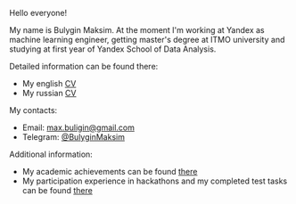 Hello everyone!

My name is Bulygin Maksim. At the moment I'm working at Yandex as machine learning engineer, 
getting master's degree at ITMO university and studying at first year of 
Yandex School of Data Analysis.

Detailed information can be found there:
* My english [CV](https://github.com/BulyginMaksim/BulyginMaksim/blob/main/cv/Bulygin_Maksim_CV_eng.pdf)
* My russian [CV](https://github.com/BulyginMaksim/BulyginMaksim/blob/main/cv/Bulygin_Maksim_CV_rus.pdf)

My contacts:
* Email: max.buligin@gmail.com
* Telegram: [@BulyginMaksim](https://t.me/BulyginMaksim)

Additional information:
* My academic achievements can be found [there](https://github.com/BulyginMaksim/BulyginMaksim/blob/main/academic_achievements)
* My participation experience in hackathons and my completed test tasks can be found [there](https://github.com/BulyginMaksim/BulyginMaksim/blob/main/hackathons_and_test_tasks)